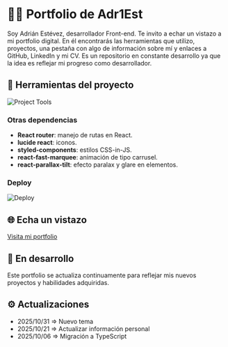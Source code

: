 # 👨‍💻 Portfolio de Adr1Est

Soy Adrián Estévez, desarrollador Front-end.
Te invito a echar un vistazo a mi portfolio digital. En él encontrarás las herramientas que utilizo, proyectos, una pestaña con algo de información sobre mí y enlaces a GitHub, LinkedIn y mi CV.
Es un repositorio en constante desarrollo ya que la idea es reflejar mi progreso como desarrollador.

## 🔧 Herramientas del proyecto

![Project Tools](https://go-skill-icons.vercel.app/api/icons?i=vite,react,typescript,css,nodejs,npm,tailwind,framer,git,github)

### Otras dependencias

- **React router**: manejo de rutas en React.
- **lucide react**: iconos.
- **styled-components**: estilos CSS-in-JS.
- **react-fast-marquee**: animación de tipo carrusel.
- **react-parallax-tilt**: efecto paralax y glare en elementos.

### Deploy

![Deploy](https://go-skill-icons.vercel.app/api/icons?i=vercel)

## 🌐 Echa un vistazo

[Visita mi portfolio](https://adr1est-portfolio.vercel.app/)

## 🔄 En desarrollo

Este portfolio se actualiza continuamente para reflejar mis nuevos proyectos y habilidades adquiridas.

## ⚙️ Actualizaciones

- 2025/10/31 => Nuevo tema
- 2025/10/21 => Actualizar información personal
- 2025/10/06 => Migración a TypeScript

